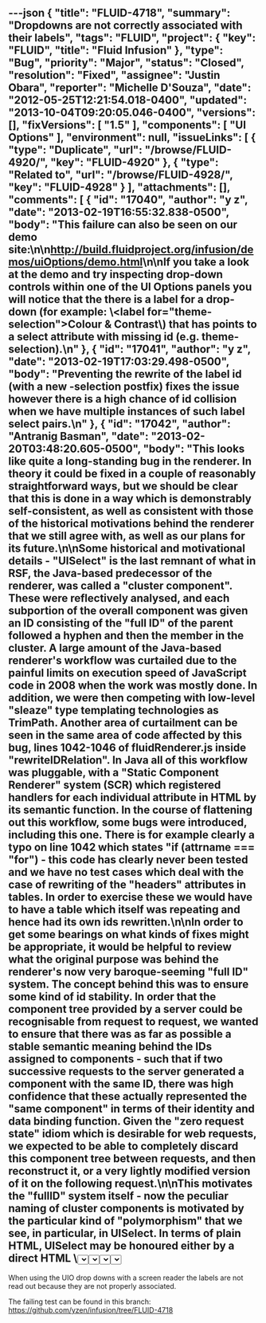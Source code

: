 ---json
{
  "title": "FLUID-4718",
  "summary": "Dropdowns are not correctly associated with their labels",
  "tags": "FLUID",
  "project": {
    "key": "FLUID",
    "title": "Fluid Infusion"
  },
  "type": "Bug",
  "priority": "Major",
  "status": "Closed",
  "resolution": "Fixed",
  "assignee": "Justin Obara",
  "reporter": "Michelle D'Souza",
  "date": "2012-05-25T12:21:54.018-0400",
  "updated": "2013-10-04T09:20:05.046-0400",
  "versions": [],
  "fixVersions": [
    "1.5"
  ],
  "components": [
    "UI Options"
  ],
  "environment": null,
  "issueLinks": [
    {
      "type": "Duplicate",
      "url": "/browse/FLUID-4920/",
      "key": "FLUID-4920"
    },
    {
      "type": "Related to",
      "url": "/browse/FLUID-4928/",
      "key": "FLUID-4928"
    }
  ],
  "attachments": [],
  "comments": [
    {
      "id": "17040",
      "author": "y z",
      "date": "2013-02-19T16:55:32.838-0500",
      "body": "This failure can also be seen on our demo site:\n\n<http://build.fluidproject.org/infusion/demos/uiOptions/demo.html>\n\nIf you take a look at the demo and try inspecting drop-down controls within one of the UI Options panels you will notice that the there is a label for a drop-down (for example: \\<label for=\"theme-selection\">Colour & Contrast\\</label>) that has points to a select attribute with missing id (e.g. theme-selection).\n"
    },
    {
      "id": "17041",
      "author": "y z",
      "date": "2013-02-19T17:03:29.498-0500",
      "body": "Preventing the rewrite of the label id (with a new -selection postfix) fixes the issue however there is a high chance of id collision when we have multiple instances of such label select pairs.\n"
    },
    {
      "id": "17042",
      "author": "Antranig Basman",
      "date": "2013-02-20T03:48:20.605-0500",
      "body": "This looks like quite a long-standing bug in the renderer. In theory it could be fixed in a couple of reasonably straightforward ways, but we should be clear that this is done in a way which is demonstrably self-consistent, as well as consistent with those of the historical motivations behind the renderer that we still agree with, as well as our plans for its future.\n\nSome historical and motivational details - \"UISelect\" is the last remnant of what in RSF, the Java-based predecessor of the renderer, was called a \"cluster component\". These were reflectively analysed, and each subportion of the overall component was given an ID consisting of the \"full ID\" of the parent followed a hyphen and then the member in the cluster. A large amount of the Java-based renderer's workflow was curtailed due to the painful limits on execution speed of JavaScript code in 2008 when the work was mostly done. In addition, we were then competing with low-level \"sleaze\" type templating technologies as TrimPath. Another area of curtailment can be seen in the same area of code affected by this bug, lines 1042-1046 of fluidRenderer.js inside \"rewriteIDRelation\". In Java all of this workflow was pluggable, with a \"Static Component Renderer\" system (SCR) which registered handlers for each individual attribute in HTML by its semantic function. In the course of flattening out this workflow, some bugs were introduced, including this one. There is for example clearly a typo on line 1042 which states \"if (attrname === \"for\") - this code has clearly never been tested and we have no test cases which deal with the case of rewriting of the \"headers\" attributes in tables. In order to exercise these we would have to have a table which itself was repeating and hence had its own ids rewritten.\n\nIn order to get some bearings on what kinds of fixes might be appropriate, it would be helpful to review what the original purpose was behind the renderer's now very baroque-seeming \"full ID\" system. The concept behind this was to ensure some kind of **id stability**. In order that the component tree provided by a server could be recognisable from request to request, we wanted to ensure that there was as far as possible a stable semantic meaning behind the IDs assigned to components - such that if two successive requests to the server generated a component with the same ID, there was high confidence that these actually represented the \"same component\" in terms of their identity and data binding function. Given the \"zero request state\" idiom which is desirable for web requests, we expected to be able to completely discard this component tree between requests, and then reconstruct it, or a very lightly modified version of it on the following request.\n\nThis motivates the \"fullID\" system itself - now the peculiar naming of cluster components is motivated by the particular kind of \"polymorphism\" that we see, in particular, in UISelect. In terms of plain HTML, UISelect may be honoured either by a direct HTML \\<select> tag, or else by a distributed set of \\<input type=\"checkbox\"> tags scattered effectively freely around the DOM. In \"old RSF\", we used to maintain the invariant that every \"submitting component\" (that is, one with any direct binding function), had a SINGLE, uniquely associated \"base DOM node\". In the case of \\<select> this was clearly just the \\<select> itself, which was helpfully also the event responsible for DOM events/form submissions whose value had the binding function. In the case of checkboxes, there was no such component, and so \"old RSF\" used to insist that a special \"fictitious\" (actually real) DOM element, usually a \\<span> or a \\<div> was created in the markup to hold this function.\n\nIn the relatively early days of the fluid Renderer, we decided that the need for this fictitious element was quite an annoyance - it had annoyed people in the RSF days too and was also prone to getting eaten up completely in hostile environments like IE etc. So we did away with it - this was more possible on the client also since we had abandoned any sight of ever requiring again RSF's capability of encoding all of its data binding activities as completely \"Web 1.0\"-type form submissions. It did so by means of synthesising a network of hidden \\<input> tags within a form that it had rendered, so that the data binding effect of the form could be interpreted on the server without any requirement for JS on the client. Since the 2008 function of the Fluid Renderer consisted **entirely** of JS on the client, we seemed to be able to ditch any features associated with this form submission facility. One of the things we should consider with the upcoming Renderer work is whether we expect to place any value at all on being able to render JS-free interfaces and form submissions as before - given this code is moving back to the server again.\n\nIt is because of the \"cluster component system\" that the portion of a UISelect component actually responsible for data binding/DOM events related to the held value ends up with the \"-selection\" suffix. It was originally planned that there would be a whole family of such cluster components, and rather than being special-cased as it is in JS, these suffixes were in Java inferred directly from the component's data structure (in Java, a \"pea\" holding public fields, in particular one named \"selection\" of type UIInput). For the renderer's future, we plan to instead represent all such \"renderable entities\" directly as particular kinds of \"Fluid components\" with some particular grade, thus hopefully finally putting an end to this confusing distinction between \"renderer components\" and \"Fluid components\" - as well as to the upsetting distinction between JSON representing \"protocomponent trees\" and \"IoC component trees\".\n\nIn the short term, as long as we can satisfy ourselves about what the exact algorithm is that is used to assign \"stable IDs\" to members of UISelect in the \\<select> case as well as the \\<input type=\"checkbox\"> case, and we are satisfied that these are both adequately stable and will not generate extra collisions, the best route is probably to remove all special-casing of UISelect in terms of generating the spurious \"-selection\" suffix. However, in the medium term we need to review exactly what our criteria are for ID stability and what purpose this might carry on to serve in the framework. It's worth observing that there seems to be another latent bug in the renderer of just the same kind as this (<https://fluidproject.atlassian.net/browse/FLUID-4718#icft=FLUID-4718>) in the case the renderer detects an id collision in the document it is currently writing. Line 664 of fulidRenderer.js, holding the function \"adjustForID\" on detecting an id collision (this being in a part of the document which is currently static and which the renderer has no control over) will attempt to repeatedly perturb the allocated id of a component until it finds one that is not allocated. Should it do this, it seems very likely that any id-based HTML relation such as label \"for\" will be disrupted since I don't see any attempt in the code to compensate for this.\n\nBearing in mind that renderer component ids are i) very long and unwieldy , and ii) subject to annoying collision possibilities such as those handled by \"adjustForID\", that we should simple do away with the old \"fullID\" system entirely, and rely on some other scheme for whatever stability and uniqueness we need - and in particular, to start to handle the issues of stability and uniqueness separately. It seems that any stability we require could be handled as part of the data binding system, and not as part of the renderer - if there is no data binding function of a component, to a certain extent it would seem that there is no need for id stability. However, one exception to this is maintenance of non-binding state between requests - for example, focus. The renderer currently makes SOME, but not entirely adequate attempts to maintain user focus on components between instances of rendering, and these naturally depend on some kind of stability scheme such as that provided by \"fullID\". These are the kinds of issues that we will need to focus on when reforming the renderer.\n\nFor example, should the \"renderer be dismantled into the IoC system\" it seems that the component's \"path to root\" in its IoC tree would be a similar kind of \"stable ID\" that could be used to mostly successfully identify instances of \"the same component\" between rendering cycles. These are at least a lot flatter and more readable than renderer \"full IDs\".\n\nOne thing the renderer has never been able to do well, and is a natural facility in more cheapskate systems such as \"knockout\" is what could be called \"micro-updates\". Should there be small-scale changes to a component's model, it would seem that these could be honoured by a much cheaper and fine-grained system that simply manipulated attributes and direct text contents of DOM nodes. Since the renderer's heritage is of a server-side system that expected to do bulk updates, this ended up out of scope for our original port into JS - but it is a crucial requirement of any performant or reasonable renderer. The very early beginnings of such a system are part of the \"visibility model\" scheme appearing in the VideoPlayer, that allows a section of model holding booleans to be mapped against visibility state of a set of DOM nodes. The \"visibility model\" as a primitive feature appears at <https://fluidproject.atlassian.net/browse/FLUID-4928#icft=FLUID-4928>. The \"new renderer\" should provide a natural system for extending this to arbitrary parts of the renderer's workflow, including any things which we currently consider as \"decorators\" as well as the component's data binding state itself. This would also ease interaction problems such as the ones we described above with maintaining UI focus across updates, since as little of the DOM would be touched as possible in the case of only limited state updates. In the case of wholesale state updates we would need to retain the current ability to do bulk updates using innerHTML - and to switch transparently between the two methods as appropriate given our ideas about the size of the update and the performance characteristics of the client.\n"
    },
    {
      "id": "17043",
      "author": "Antranig Basman",
      "date": "2013-03-06T01:30:07.578-0500",
      "body": "Fix merged into master at d3bd1f\n"
    }
  ]
}
---
When using the UIO drop downs with a screen reader the labels are not read out because they are not properly associated.&#x20;

The failing test can be found in this branch: <https://github.com/yzen/infusion/tree/FLUID-4718>

        